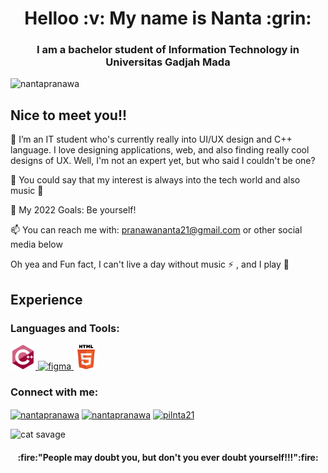 <h1 align="center">Helloo :v: My name is Nanta :grin:</h1>
<h3 align="center">I am a bachelor student of Information Technology in Universitas Gadjah Mada</h3>

<p align="left"> <img src="https://komarev.com/ghpvc/?username=nantapranawa&label=Profile%20views&color=0e75b6&style=flat" alt="nantapranawa" /> </p>

## Nice to meet you!!

🌱 I’m an IT student who's currently really into UI/UX design and C++ language. I love designing applications, web, and also finding really cool designs of UX. Well, I'm not an expert yet, but who said I couldn't be one?

💬 You could say that my interest is always into the tech world and also music :musical_note:

🥅 My 2022 Goals: Be yourself!

📫 You can reach me with: pranawananta21@gmail.com or other social media below

Oh yea and Fun fact, I can't live a day without music ⚡ , and I play :guitar:

## Experience
<h3 align="left">Languages and Tools:</h3>
<p align="left"> <a href="https://www.w3schools.com/cpp/" target="_blank" rel="noreferrer"> <img src="https://raw.githubusercontent.com/devicons/devicon/master/icons/cplusplus/cplusplus-original.svg" alt="cplusplus" width="40" height="40"/> </a> <a href="https://www.figma.com/" target="_blank" rel="noreferrer"> <img src="https://www.vectorlogo.zone/logos/figma/figma-icon.svg" alt="figma" width="40" height="40"/> </a> <a href="https://www.w3.org/html/" target="_blank" rel="noreferrer"> <img src="https://raw.githubusercontent.com/devicons/devicon/master/icons/html5/html5-original-wordmark.svg" alt="html5" width="40" height="40"/> </a> </p>

<h3 align="left">Connect with me:</h3>
<p align="left">
<a href="https://twitter.com/nantapranawa" target="blank"><img align="center" src="https://raw.githubusercontent.com/rahuldkjain/github-profile-readme-generator/master/src/images/icons/Social/twitter.svg" alt="nantapranawa" height="30" width="40" /></a>
<a href="https://instagram.com/nantapranawa" target="blank"><img align="center" src="https://raw.githubusercontent.com/rahuldkjain/github-profile-readme-generator/master/src/images/icons/Social/instagram.svg" alt="nantapranawa" height="30" width="40" /></a>
<a href="https://dribbble.com/pilnta21" target="blank"><img align="center" src="https://raw.githubusercontent.com/rahuldkjain/github-profile-readme-generator/master/src/images/icons/Social/dribbble.svg" alt="pilnta21" height="30" width="40" /></a>
</p>



![cat savage](https://user-images.githubusercontent.com/74170536/149267726-76064bd3-dc01-42ff-bb31-32f22b6dfeb3.gif)

<h4 align="center">:fire:"People may doubt you, but don't you ever doubt yourself!!!":fire:</h4>
